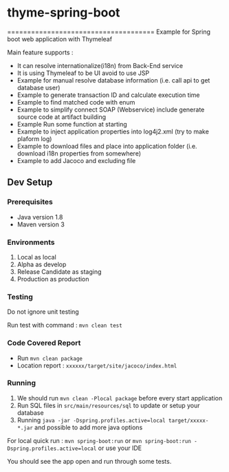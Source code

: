 # thyme-spring-boot
=====================================
Example for Spring boot web application with Thymeleaf

Main feature supports :
- It can resolve internationalize(i18n) from Back-End service
- It is using Thymeleaf to be UI avoid to use JSP
- Example for manual resolve database information (i.e. call api to get database user)
- Example to generate transaction ID and calculate execution time
- Example to find matched code with enum
- Example to simplify connect SOAP (Webservice) include generate source code at artifact building
- Example Run some function at starting 
- Example to inject application properties into log4j2.xml (try to make plaform log)
- Example to download files and place into application folder (i.e. download i18n properties from somewhere)
- Example to add Jacoco and excluding file 

Dev Setup
---------

### Prerequisites

- Java version 1.8
- Maven version 3

### Environments

1. Local as local
2. Alpha as develop
3. Release Candidate as staging
4. Production as production

### Testing
Do not ignore unit testing

Run test with command : `mvn clean test`

### Code Covered Report
- Run `mvn clean package`
- Location report : `xxxxxx/target/site/jacoco/index.html`

### Running

1. We should run `mvn clean -Plocal package` before every start application
2. Run SQL files in `src/main/resources/sql` to update or setup your database
3. Running `java -jar -Dspring.profiles.active=local target/xxxxx-*.jar` and possible to add more java options

For local quick run : `mvn spring-boot:run` or `mvn spring-boot:run -Dspring.profiles.active=local` or use your IDE

You should see the app open and run through some tests.
